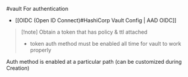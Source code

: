 #vault 
For authentication 

- [[OIDC (Open ID Connect)#HashiCorp Vault Config | AAD OIDC]]

>[!note] Obtain a token that has policy & ttl attached
>- token auth method must be enabled all time for vault to work properly 

Auth method is enabled at a particular path (can be customized during Creation)